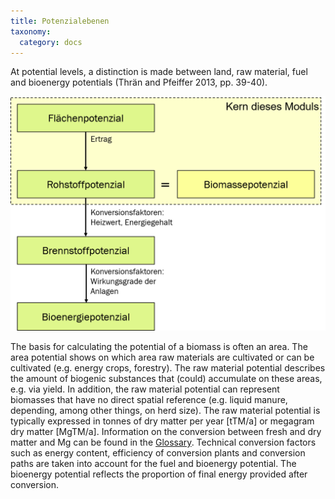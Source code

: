 ```yaml
---
title: Potenzialebenen
taxonomy:
  category: docs
---
```


At potential levels, a distinction is made between land, raw material, fuel and bioenergy potentials (Thrän and Pfeiffer 2013, pp. 39-40). 

![](Skript_DBFZ_Potenzialebenen.png?lightbox=800&resize=500&classes=caption "Potenzialebenen entlang des Nutzungspfads. Quelle: eigene Darstellung nach Thrän und Pfeiffer 2013")


The basis for calculating the potential of a biomass is often an area. The area potential shows on which area raw materials are cultivated or can be cultivated (e.g. energy crops, forestry). The raw material potential describes the amount of biogenic substances that (could) accumulate on these areas, e.g. via yield. In addition, the raw material potential can represent biomasses that have no direct spatial reference (e.g. liquid manure, depending, among other things, on herd size). The raw material potential is typically expressed in tonnes of dry matter per year [tTM/a] or megagram dry matter [MgTM/a]. Information on the conversion between fresh and dry matter and Mg can be found in the [Glossary](https://learn.opengeoedu.de/biomassepotenzial/vorlesung/glossar). Technical conversion factors such as energy content, efficiency of conversion plants and conversion paths are taken into account for the fuel and bioenergy potential. The bioenergy potential reflects the proportion of final energy provided after conversion.
